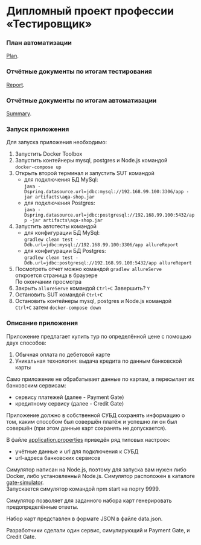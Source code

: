 # Дипломный проект профессии «Тестировщик»

### План автоматизации
[Plan](https://github.com/DementevSlava/DiplomAQA/blob/master/Docs/Plan.md).

### Отчётные документы по итогам тестирования
[Report](https://github.com/DementevSlava/DiplomAQA/blob/master/Docs/Report.md).

### Отчётные документы по итогам автоматизации
[Summary](https://github.com/DementevSlava/DiplomAQA/blob/master/Docs/Summary.md).

### Запуск приложения
Для запуска приложения необходимо:

1. Запустить Docker Toolbox
2. Запустить контейнеры mysql, postgres и Node.js командой  
```docker-compose up```  
3. Открыть второй терминал и запустить SUT командой
   - для подключения БД MySql:  
```java -Dspring.datasource.url=jdbc:mysql://192.168.99.100:3306/app -jar artifacts\aqa-shop.jar```
   - для подключения Postgres:  
```java -Dspring.datasource.url=jdbc:postgresql://192.168.99.100:5432/app -jar artifacts\aqa-shop.jar```
4. Запустить автотесты командой  
   - для конфигурации БД MySql:  
```gradlew clean test -Ddb.url=jdbc:mysql://192.168.99.100:3306/app allureReport```
   - для конфигурации БД Postgres:  
```gradlew clean test -Ddb.url=jdbc:postgresql://192.168.99.100:5432/app allureReport```
5. Посмотреть отчет можно командой
```gradlew allureServe```  
откроется страница в браузере  
По окончании просмотра
6. Закрыть ```allureServe``` командой ```Ctrl+C``` Завершить? ```Y```
7. Остановить SUT командой ```Ctrl+C```
8. Остановить контейнеры mysql, postgres и Node.js командой  
```Ctrl+C``` затем ```docker-compose down```
  
### Описание приложения

Приложение предлагает купить тур по определённой цене с помощью двух способов:

1. Обычная оплата по дебетовой карте
2. Уникальная технология: выдача кредита по данным банковской карты

Само приложение не обрабатывает данные по картам, а пересылает их банковским сервисам:

- сервису платежей (далее - Payment Gate)
- кредитному сервису (далее - Credit Gate)

Приложение должно в собственной СУБД сохранять информацию о том,
каким способом был совершён платёж и успешно ли он был совершён
(при этом данные карт сохранять не допускается).

В файле [application.properties](https://github.com/DementevSlava/DiplomAQA/blob/master/application.properties) приведён ряд типовых настроек:

- учётные данные и url для подключения к СУБД
- url-адреса банковских сервисов

Симулятор написан на Node.js, поэтому для запуска вам нужен либо Docker,
либо установленный Node.js. Симулятор расположен в каталоге [gate-simulator](https://github.com/DementevSlava/DiplomAQA/tree/master/gate-simulator).  
Запускается симулятор командой npm start на порту 9999.

Симулятор позволяет для заданного набора карт генерировать предопределённые ответы.

Набор карт представлен в формате JSON в файле data.json.

Разработчики сделали один сервис, симулирующий и Payment Gate, и Credit Gate.
